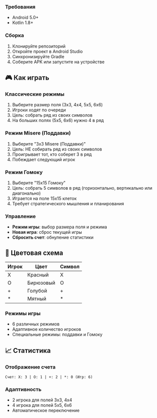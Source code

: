 
### Требования
- Android 5.0+
- Kotlin 1.8+

### Сборка
1. Клонируйте репозиторий
2. Откройте проект в Android Studio
3. Синхронизируйте Gradle
4. Соберите APK или запустите на устройстве

## 🎮 Как играть

### Классические режимы
1. Выберите размер поля (3x3, 4x4, 5x5, 6x6)
2. Игроки ходят по очереди
3. Цель: собрать ряд из своих символов
4. На больших полях (5x5, 6x6) нужно 4 в ряд

### Режим Misere (Поддавки)
1. Выберите "3x3 Misere (Поддавки)"
2. Цель: НЕ собирать ряд из своих символов
3. Проигрывает тот, кто соберет 3 в ряд
4. Побеждает следующий игрок

### Режим Гомоку
1. Выберите "15x15 Гомоку"
2. Цель: собрать 5 символов в ряд (горизонтально, вертикально или диагонально)
3. Играется на поле 15x15 клеток
4. Требует стратегического мышления и планирования

### Управление
- **Режим игры**: выбор размера поля и режима
- **Новая игра**: сброс текущей игры
- **Сбросить счет**: обнуление статистики

## 🎨 Цветовая схема

| Игрок | Цвет | Символ |
|-------|------|--------|
| X |  Красный | X |
| O |  Бирюзовый | O |
| + |  Голубой | + |
| * |  Мятный | * |

### Режимы игры
- 6 различных режимов
- Адаптивное количество игроков
- Специальные режимы: поддавки и Гомоку

## 📈 Статистика

### Отображение счета
```
Счет: X: 3 | O: 1 | +: 2 | *: 0 (Игр: 6)
```

### Адаптивность
- 2 игрока для полей 3x3, 4x4
- 4 игрока для полей 5x5, 6x6
- Автоматическое переключение
